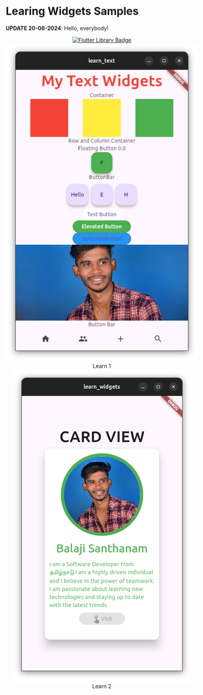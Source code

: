 Learing Widgets Samples
=======================

**UPDATE 20-06-2024**: Hello, everybody!

<div id="badges" align="center">
  <a href="https://github.com/SriBalaji2112/Flutter-Projects">
    <img src="https://img.shields.io/badge/flutter-blue?style=for-the-badge&logo=flutter&logoColor=white" alt="Flutter Library Badge"/>
  </a>
</div>

<div id="badges" align="center">
  <a href="https://github.com/SriBalaji2112/Flutter-Projects/tree/main/learning/learn_1">
    <img src="../images/learning/learn_1.png"/>
    <a>Learn 1</a>
  </a>
  <br>
  <a href="https://github.com/SriBalaji2112/Flutter-Projects/tree/main/learning/learn_2">
    <img src="../images/learning/learn_2.png"/>
    <a>Learn 2</a>
  </a>
</div>